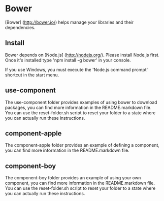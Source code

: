 Bower
=====
[Bower] (http://bower.io/) helps manage your libraries and their dependencies.

Install
-------
Bower depends on [Node.js] (http://nodejs.org/). Please install Node.js first.
Once it's installed type 'npm install -g bower' in your console.

If you use Windows, you must execute the 'Node.js command prompt' shortcut in
the start menu.

use-component
-------------
The use-component folder provides examples of using bower to download packages,
you can find more information in the README.markdown file. You can use the
reset-folder.sh script to reset your folder to a state where you can actually
run these instructions.

component-apple
---------------
The component-apple folder provides an example of defining a component, you can
find more information in the README.markdown file.

component-boy
-------------
The component-boy folder provides an example of using your own component, you
can find more information in the README.markdown file. You can use the
reset-folder.sh script to reset your folder to a state where you can actually
run these instructions.
